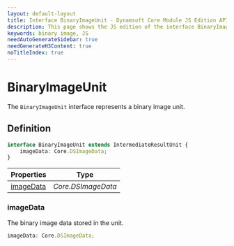 ```yaml
---
layout: default-layout
title: Interface BinaryImageUnit - Dynamsoft Core Module JS Edition API Reference
description: This page shows the JS edition of the interface BinaryImageUnit in Dynamsoft Core Module.
keywords: binary image, JS
needAutoGenerateSidebar: true
needGenerateH3Content: true
noTitleIndex: true
---
```


# BinaryImageUnit

The `BinaryImageUnit` interface represents a binary image unit.

## Definition

```typescript
interface BinaryImageUnit extends IntermediateResultUnit {
    imageData: Core.DSImageData;
} 
```

| Properties               | Type |
|----------------------|-------------|
| [imageData](#imagedata) | *Core.DSImageData* |

### imageData

The binary image data stored in the unit.

```typescript
imageData: Core.DSImageData;
```